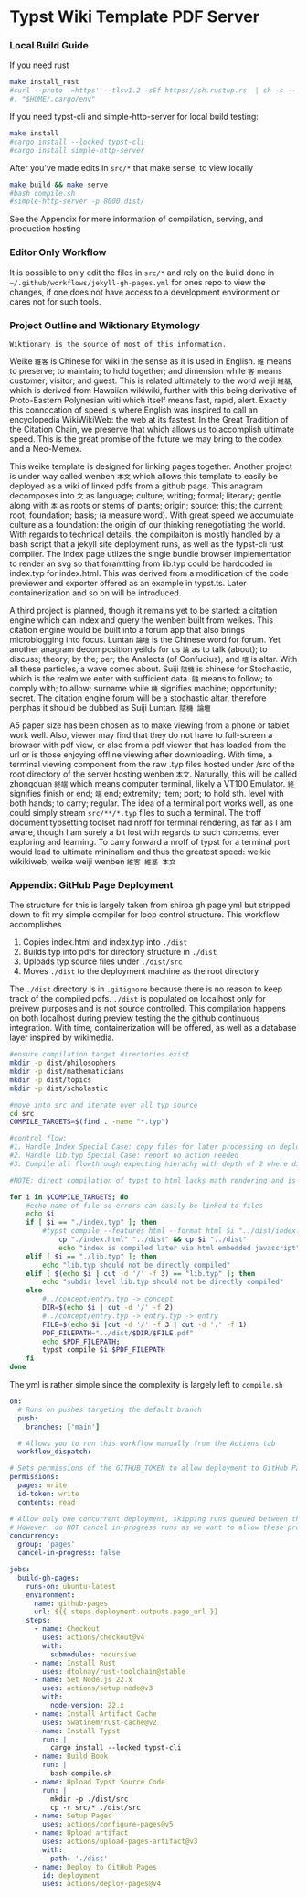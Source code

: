 # Typst Wiki Template PDF Server 

### Local Build Guide

If you need rust
```bash
make install_rust
#curl --proto '=https' --tlsv1.2 -sSf https://sh.rustup.rs  | sh -s -- -y
#. "$HOME/.cargo/env"
```

If you need typst-cli and simple-http-server for local build testing:
```bash
make install
#cargo install --locked typst-cli	
#cargo install simple-http-server
```

After you've made edits in `src/*` that make sense, to view locally
```bash
make build && make serve
#bash compile.sh
#simple-http-server -p 8000 dist/
```
See the Appendix for more information of compilation, serving, and production hosting

### Editor Only Workflow

It is possible to only edit the files in `src/*` and rely on the build done in `~/.github/workflows/jekyll-gh-pages.yml` for ones repo to view the changes, if one does not have access to a development environment or cares not for such tools.

### Project Outline and Wiktionary Etymology

`Wiktionary is the source of most of this information.`

Weike `維客` is Chinese for wiki in the sense as it is used in English. `維` means to preserve; to maintain; to hold together; and dimension while `客` means customer; visitor; and guest. This is related ultimately to the word weiji `維基`, which is derived from Hawaiian wikiwiki, further with this being derivative of Proto-Eastern Polynesian witi which itself means fast, rapid, alert. Exactly this connocation of speed is where English was inspired to call an encyclopedia WikiWikiWeb: the web at its fastest. In the Great Tradition of the Citation Chain, we preserve that which allows us to accomplish ultimate speed. This is the great promise of the future we may bring to the codex and a Neo-Memex.  

This weike template is designed for linking pages together. Another project is under way called wenben `本文` which allows this template to easily be deployed as a wiki of linked pdfs from a github page. This anagram decomposes into `文` as language; culture; writing; formal; literary; gentle along with `本` as roots or stems of plants; origin; source; this; the current; root; foundation; basis; (a measure word). With great speed we accumulate culture as a foundation: the origin of our thinking renegotiating the world. With regards to technical details, the compilaiton is mostly handled by a bash script that a jekyll site deployment runs, as well as the typst-cli rust compiler. The index page utilzes the single bundle browser implementation to render an svg so that foramtting from lib.typ could be hardcoded in index.typ for index.html. This was derived from a modification of the code previewer and exporter offered as an example in typst.ts. Later containerization and so on will be introduced.

A third project is planned, though it remains yet to be started: a citation engine which can index and query the wenben built from weikes. This citation engine would be built into a forum app that also brings microblogging into focus. Luntan `論壇` is the Chinese word for forum. Yet another anagram decomposition yeilds for us `論` as to talk (about); to discuss; theory; by the; per; the Analects (of Confucius), and `壇` is altar. With all these particles, a wave comes about. Suiji `隨機` is chinese for Stochastic, which is the realm we enter with sufficient data. `隨` means to follow; to comply with; to allow; surname while `機` signifies machine; opportunity; secret. The citation engine forum will be a stochastic altar, therefore perphas it should be dubbed as Suiji Luntan. `隨機 論壇`	

A5 paper size has been chosen as to make viewing from a phone or tablet work well. Also, viewer may find that they do not have to full-screen a browser with pdf view, or also from a pdf viewer that has loaded from the url or is those enjoying offline viewing after downloading. With time, a terminal viewing component from the raw .typ files hosted under /src of the root directory of the server hosting wenben `本文`. Naturally, this will be called zhongduan `終端` which means computer terminal, likely a VT100 Emulator. `終` signifies finish or end; `端` end; extremity; item; port; to hold sth. level with both hands; to carry; regular. The idea of a terminal port works well, as one could simply stream `src/**/*.typ` files to such a terminal. The troff document typsetting toolset had nroff for terminal rendering, as far as I am aware, though I am surely a bit lost with regards to such concerns, ever exploring and learning. To carry forward a nroff of typst for a terminal port would lead to ultimate mininalism and thus the greatest speed: weikie wikikiweb; weike weiji wenben `維客 維基 本文` 

### Appendix: GitHub Page Deployment

The structure for this is largely taken from shiroa gh page yml but stripped down to fit my simple compiler for loop control structure. This workflow accomplishes

1. Copies index.html and index.typ into `./dist`
2. Builds typ into pdfs for directory structure in `./dist`
3. Uploads typ source files under `./dist/src`
4. Moves `./dist` to the deployment machine as the root directory

The `./dist` directory is in `.gitignore` because there is no reason to keep track of the compiled pdfs. `./dist` is populated on localhost only for preivew purposes and is not source controlled. This compilation happens on both localhost during preview testing the the github continuous integration. With time, containerization will be offered, as well as a database layer inspired by wikimedia.

```bash
#ensure compilation target directories exist
mkdir -p dist/philosophers
mkdir -p dist/mathematicians
mkdir -p dist/topics
mkdir -p dist/scholastic

#move into src and iterate over all typ source
cd src
COMPILE_TARGETS=$(find . -name "*.typ") 

#control flow:
#1. Handle Index Special Case: copy files for later processing on deployment
#2. Handle lib.typ Special Case: report no action needed
#3. Compile all flowthrough expecting hierachy with depth of 2 where dir and filename occupy these two dimensions in order

#NOTE: direct compilation of typst to html lacks math rendering and is generally a work in progress

for i in $COMPILE_TARGETS; do 
	#echo name of file so errors can easily be linked to files
	echo $i
	if [ $i == "./index.typ" ]; then 
		#typst compile --features html --format html $i "../dist/index.html"
    		cp "./index.html" "../dist" && cp $i "../dist"
    		echo "index is compiled later via html embedded javascript"
	elif [ $i == "./lib.typ" ]; then
		echo "lib.typ should not be directly compiled"	
	elif [ $(echo $i | cut -d '/' -f 3) == "lib.typ" ]; then
		echo "subdir level lib.typ should not be directly compiled"
	else
		#../concept/entry.typ -> concept
		DIR=$(echo $i | cut -d '/' -f 2)
		#../concept/entry.typ -> entry.typ -> entry
		FILE=$(echo $i |cut -d '/' -f 3 | cut -d '.' -f 1)
		PDF_FILEPATH="../dist/$DIR/$FILE.pdf"
		echo $PDF_FILEPATH; 
		typst compile $i $PDF_FILEPATH
	fi
done
```

The yml is rather simple since the complexity is largely left to `compile.sh`

```yml
on:
  # Runs on pushes targeting the default branch
  push:
    branches: ['main']

  # Allows you to run this workflow manually from the Actions tab
  workflow_dispatch:

# Sets permissions of the GITHUB_TOKEN to allow deployment to GitHub Pages
permissions:
  pages: write
  id-token: write
  contents: read

# Allow only one concurrent deployment, skipping runs queued between the run in-progress and latest queued.
# However, do NOT cancel in-progress runs as we want to allow these production deployments to complete.
concurrency:
  group: 'pages'
  cancel-in-progress: false

jobs:
  build-gh-pages:
    runs-on: ubuntu-latest
    environment:
      name: github-pages
      url: ${{ steps.deployment.outputs.page_url }}
    steps:
      - name: Checkout
        uses: actions/checkout@v4
        with:
          submodules: recursive
      - name: Install Rust
        uses: dtolnay/rust-toolchain@stable
      - name: Set Node.js 22.x
        uses: actions/setup-node@v3
        with:
          node-version: 22.x
      - name: Install Artifact Cache
        uses: Swatinem/rust-cache@v2
      - name: Install Typst
        run: |
          cargo install --locked typst-cli
      - name: Build Book
        run: |
          bash compile.sh
      - name: Upload Typst Source Code
        run: |
          mkdir -p ./dist/src
          cp -r src/* ./dist/src
      - name: Setup Pages
        uses: actions/configure-pages@v5
      - name: Upload artifact
        uses: actions/upload-pages-artifact@v3
        with:
          path: './dist'
      - name: Deploy to GitHub Pages
        id: deployment
        uses: actions/deploy-pages@v4
```

